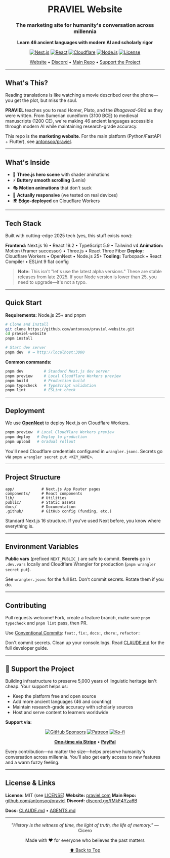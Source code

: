 <div align="center">

# PRAVIEL Website

### The marketing site for humanity's conversation across millennia

**Learn 46 ancient languages with modern AI and scholarly rigor**

[![Next.js](https://img.shields.io/badge/Next.js-16-black?logo=next.js&logoColor=white)](https://nextjs.org/)
[![React](https://img.shields.io/badge/React-19.2-blue?logo=react&logoColor=white)](https://react.dev/)
[![Cloudflare](https://img.shields.io/badge/Cloudflare-Workers-orange?logo=cloudflare&logoColor=white)](https://workers.cloudflare.com/)
[![Node.js](https://img.shields.io/badge/Node.js-25+-green?logo=node.js&logoColor=white)](https://nodejs.org/)
[![License](https://img.shields.io/badge/License-MIT-blue.svg)](LICENSE)

[Website](https://praviel.com) • [Discord](https://discord.gg/fMkF4Yza6B) • [Main Repo](https://github.com/antonsoo/praviel) • [Support the Project](#-support-the-project)

</div>

---

## What's This?

Reading translations is like watching a movie described over the phone—you get the plot, but miss the soul.

**PRAVIEL** teaches you to read Homer, Plato, and the *Bhagavad-Gītā* as they were written. From Sumerian cuneiform (3100 BCE) to medieval manuscripts (1200 CE), we're making 46 ancient languages accessible through modern AI while maintaining research-grade accuracy.

This repo is the **marketing website**. For the main platform (Python/FastAPI + Flutter), see [antonsoo/praviel](https://github.com/antonsoo/praviel).

---

## What's Inside

- 🎨 **Three.js hero scene** with shader animations
- ⚡ **Buttery smooth scrolling** (Lenis)
- 🎭 **Motion animations** that don't suck
- 📱 **Actually responsive** (we tested on real devices)
- 🌍 **Edge-deployed** on Cloudflare Workers

---

## Tech Stack

Built with cutting-edge 2025 tech (yes, this stuff exists now):

**Frontend:** Next.js 16 • React 19.2 • TypeScript 5.9 • Tailwind v4
**Animation:** Motion (Framer successor) • Three.js • React Three Fiber
**Deploy:** Cloudflare Workers • OpenNext • Node.js 25+
**Tooling:** Turbopack • React Compiler • ESLint 9 flat config

> **Note:** This isn't "let's use the latest alpha versions." These are stable releases from late 2025. If your Node version is lower than 25, you need to upgrade—it's not a typo.

---

## Quick Start

**Requirements:** Node.js 25+ and pnpm

```bash
# Clone and install
git clone https://github.com/antonsoo/praviel-website.git
cd praviel-website
pnpm install

# Start dev server
pnpm dev  # → http://localhost:3000
```

**Common commands:**
```bash
pnpm dev         # Standard Next.js dev server
pnpm preview     # Local Cloudflare Workers preview
pnpm build       # Production build
pnpm typecheck   # TypeScript validation
pnpm lint        # ESLint check
```

---

## Deployment

We use **[OpenNext](https://opennext.js.org/)** to deploy Next.js on Cloudflare Workers.

```bash
pnpm preview  # Local Cloudflare Workers preview
pnpm deploy   # Deploy to production
pnpm upload   # Gradual rollout
```

You'll need Cloudflare credentials configured in `wrangler.jsonc`. Secrets go via `pnpm wrangler secret put <KEY_NAME>`.

---

## Project Structure

```
app/            # Next.js App Router pages
components/     # React components
lib/            # Utilities
public/         # Static assets
docs/           # Documentation
.github/        # GitHub config (funding, etc.)
```

Standard Next.js 16 structure. If you've used Next before, you know where everything is.

---

## Environment Variables

**Public vars** (prefixed `NEXT_PUBLIC_`) are safe to commit. **Secrets** go in `.dev.vars` locally and Cloudflare Wrangler for production (`pnpm wrangler secret put`).

See `wrangler.jsonc` for the full list. Don't commit secrets. Rotate them if you do.

---

## Contributing

Pull requests welcome! Fork, create a feature branch, make sure `pnpm typecheck` and `pnpm lint` pass, then PR.

Use [Conventional Commits](https://www.conventionalcommits.org/): `feat:`, `fix:`, `docs:`, `chore:`, `refactor:`

Don't commit secrets. Clean up your console.logs. Read [CLAUDE.md](CLAUDE.md) for the full developer guide.

---

## 💝 Support the Project

Building infrastructure to preserve 5,000 years of linguistic heritage isn't cheap. Your support helps us:

- Keep the platform free and open source
- Add more ancient languages (46 and counting)
- Maintain research-grade accuracy with scholarly sources
- Host and serve content to learners worldwide

**Support via:**

<div align="center">

[![GitHub Sponsors](https://img.shields.io/badge/GitHub-Sponsors-pink?logo=github&logoColor=white)](https://github.com/sponsors/antonsoo)
[![Patreon](https://img.shields.io/badge/Patreon-Support-orange?logo=patreon&logoColor=white)](https://patreon.com/AntonSoloviev)
[![Ko-fi](https://img.shields.io/badge/Ko--fi-Buy_a_Coffee-blue?logo=ko-fi&logoColor=white)](https://ko-fi.com/antonsoloviev)

[**One-time via Stripe**](https://buy.stripe.com/6oU8wOfCe7ccbhefx0ew800) • [**PayPal**](https://paypal.me/AntonS0)

</div>

Every contribution—no matter the size—helps preserve humanity's conversation across millennia. You'll also get early access to new features and a warm fuzzy feeling.

---

## License & Links

**License:** MIT (see [LICENSE](LICENSE))
**Website:** [praviel.com](https://praviel.com)
**Main Repo:** [github.com/antonsoo/praviel](https://github.com/antonsoo/praviel)
**Discord:** [discord.gg/fMkF4Yza6B](https://discord.gg/fMkF4Yza6B)

**Docs:** [CLAUDE.md](CLAUDE.md) • [AGENTS.md](AGENTS.md)

---

<div align="center">

*"History is the witness of time, the light of truth, the life of memory."*
— Cicero

Made with ❤️ for everyone who believes the past matters

[⬆ Back to Top](#praviel-website)

</div>